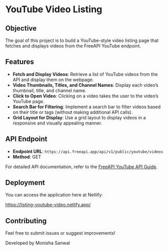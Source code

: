 # YouTube Video Listing

## Objective
The goal of this project is to build a YouTube-style video listing page that fetches and displays videos from the FreeAPI YouTube endpoint.

## Features

- **Fetch and Display Videos**: Retrieve a list of YouTube videos from the API and display them on the webpage.
- **Video Thumbnails, Titles, and Channel Names**: Display each video’s thumbnail, title, and channel name.
- **Click to Open Video**: Clicking on a video takes the user to the video’s YouTube page.
- **Search Bar for Filtering**: Implement a search bar to filter videos based on their title or tags (without making additional API calls).
- **Grid Layout for Display**: Use a grid layout to display videos in a responsive and visually appealing manner.

## API Endpoint
- **Endpoint URL**: `https://api.freeapi.app/api/v1/public/youtube/videos`
- **Method**: GET

For detailed API documentation, refer to the [FreeAPI YouTube API Guide](https://freeapi.hashnode.space/api-guide/apireference/getYoutubeVideos).

## Deployment

You can access the application here at Netlify:

https://listing-youtube-video.netlify.app/

## Contributing

Feel free to submit issues or suggest improvements!


Developed by Monisha Sanwal